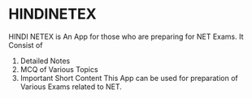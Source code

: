 # HINDINETEX

HINDI NETEX is An App for those who are preparing for NET Exams.
It Consist of
1) Detailed Notes
2) MCQ of Various Topics
3) Important Short Content
This App can be used for preparation of Various Exams related to NET.
